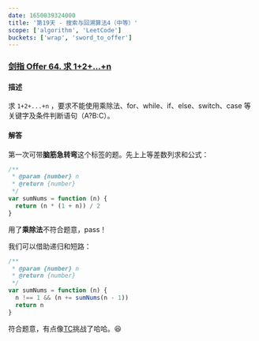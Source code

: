 ```yaml
---
date: 1650039324000
title: '第19天 - 搜索与回溯算法4（中等）'
scope: ['algorithm', 'LeetCode']
buckets: ['wrap', 'sword_to_offer']
---
```


### [剑指 Offer 64. 求 1+2+…+n](https://leetcode-cn.com/problems/qiu-12n-lcof/)

#### 描述

求 `1+2+...+n` ，要求不能使用乘除法、for、while、if、else、switch、case 等关键字及条件判断语句（A?B:C）。

#### 解答

第一次可带**脑筋急转弯**这个标签的题。先上上等差数列求和公式：

```javascript
/**
 * @param {number} n
 * @return {number}
 */
var sumNums = function (n) {
  return (n * (1 + n)) / 2
}
```

用了**乘除法**不符合题意，pass！

我们可以借助递归和短路：

```javascript
/**
 * @param {number} n
 * @return {number}
 */
var sumNums = function (n) {
  n !== 1 && (n += sumNums(n - 1))
  return n
}
```

符合题意，有点像[TC](/wrap/tc)挑战了哈哈。😆
